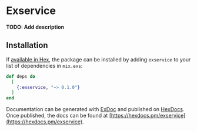 # Exservice

**TODO: Add description**

## Installation

If [available in Hex](https://hex.pm/docs/publish), the package can be installed
by adding `exservice` to your list of dependencies in `mix.exs`:

```elixir
def deps do
  [
    {:exservice, "~> 0.1.0"}
  ]
end
```

Documentation can be generated with [ExDoc](https://github.com/elixir-lang/ex_doc)
and published on [HexDocs](https://hexdocs.pm). Once published, the docs can
be found at [https://hexdocs.pm/exservice](https://hexdocs.pm/exservice).

